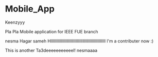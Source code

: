 # Mobile_App
Keenzyyy



Pla Pla
Mobile application for IEEE FUE branch


nesma
Hagar sameh 
HIIIIIIIIIIIIIIIIIIIIIIIIIIIIIIIIIIIIIIIIIIIIIIII
I'm a contributer now :)

This is another Ta3deeeeeeeeeeel!
nesmaaaa
